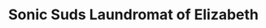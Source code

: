 ---
title: "Sonic Suds Laundromat of Elizabeth"
url: /elizabeth/sonic-suds-laundromat-of-elizabeth/
shop: Wäscherei
---